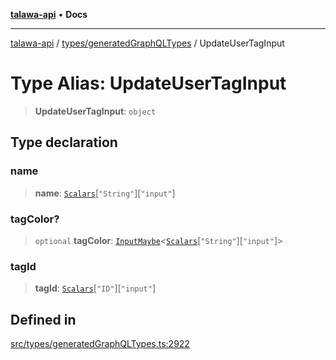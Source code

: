 [**talawa-api**](../../../README.md) • **Docs**

***

[talawa-api](../../../modules.md) / [types/generatedGraphQLTypes](../README.md) / UpdateUserTagInput

# Type Alias: UpdateUserTagInput

> **UpdateUserTagInput**: `object`

## Type declaration

### name

> **name**: [`Scalars`](Scalars.md)\[`"String"`\]\[`"input"`\]

### tagColor?

> `optional` **tagColor**: [`InputMaybe`](InputMaybe.md)\<[`Scalars`](Scalars.md)\[`"String"`\]\[`"input"`\]\>

### tagId

> **tagId**: [`Scalars`](Scalars.md)\[`"ID"`\]\[`"input"`\]

## Defined in

[src/types/generatedGraphQLTypes.ts:2922](https://github.com/PalisadoesFoundation/talawa-api/blob/3bacbf38707ebd3e3e5f1bc5b4cc7aa3b2adc169/src/types/generatedGraphQLTypes.ts#L2922)
